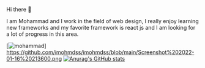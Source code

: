 Hi there 🙌

I am Mohammad and I work in the field of web design, I really enjoy learning new frameworks and my favorite framework is react js and I am looking for a lot of progress in this area.


[<img href="https://github.com/imohmdss/imohmdss/blob/main/Screenshot%202022-01-16%20213600.png" alt='mohammad'></img>]
https://github.com/imohmdss/imohmdss/blob/main/Screenshot%202022-01-16%20213600.png
[![Anurag's GitHub stats](https://github-readme-stats.vercel.app/api?username=imohmdss)](https://github.com/anuraghazra/github-readme-stats)
